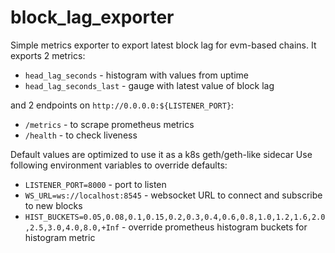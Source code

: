 # block_lag_exporter
Simple metrics exporter to export latest block lag for evm-based chains. It exports 2 metrics:
* `head_lag_seconds` - histogram with values from uptime
* `head_lag_seconds_last` - gauge with latest value of block lag

and 2 endpoints on `http://0.0.0.0:${LISTENER_PORT}`:
* `/metrics` - to scrape prometheus metrics
* `/health` - to check liveness 

Default values are optimized to use it as a k8s geth/geth-like sidecar 
Use following environment variables to override defaults:
* `LISTENER_PORT=8000` - port to listen 
* `WS_URL=ws://localhost:8545` - websocket URL to connect and subscribe to new blocks
* `HIST_BUCKETS=0.05,0.08,0.1,0.15,0.2,0.3,0.4,0.6,0.8,1.0,1.2,1.6,2.0,2.5,3.0,4.0,8.0,+Inf` - override prometheus 
histogram buckets for histogram metric
